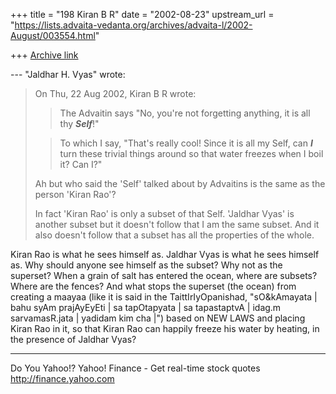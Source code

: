 +++
title = "198 Kiran B R"
date = "2002-08-23"
upstream_url = "https://lists.advaita-vedanta.org/archives/advaita-l/2002-August/003554.html"

+++
[Archive link](https://lists.advaita-vedanta.org/archives/advaita-l/2002-August/003554.html)

--- "Jaldhar H. Vyas" <jaldhar at BRAINCELLS.COM> wrote:
> On Thu, 22 Aug 2002, Kiran B R wrote:
>
> > The Advaitin says "No, you're not forgetting
> anything,
> > it is all thy ***Self***!"
>
> > To which I say, "That's really cool! Since it is
> all
> > my Self, can ***I*** turn these trivial things
> around so
> > that water freezes when I boil it? Can I?"
> >
>
> Ah but who said the 'Self' talked about by Advaitins
> is the same as the
> person 'Kiran Rao'?
>
> In fact 'Kiran Rao' is only a subset of that Self.
> 'Jaldhar Vyas' is
> another subset but it doesn't follow that I am the
> same subset.  And it
> also doesn't follow that a subset has all the
> properties of the whole.
>

Kiran Rao is what he sees himself as. Jaldhar Vyas is
what he sees himself as. Why should anyone see himself
as the subset? Why not as the superset? When a grain
of salt has entered the ocean, where are subsets?
Where are the fences? And what stops the superset (the
ocean) from creating a maayaa (like it is said in the
TaittIrIyOpanishad, "sO&kAmayata | bahu syAm
prajAyEyEti | sa tapOtapyata | sa tapastaptvA | idag.m
sarvamasR.jata | yadidam kim cha |") based on NEW LAWS
and placing Kiran Rao in it, so that Kiran Rao can
happily freeze his water by heating, in the presence
of
Jaldhar Vyas?


__________________________________________________
Do You Yahoo!?
Yahoo! Finance - Get real-time stock quotes
http://finance.yahoo.com

